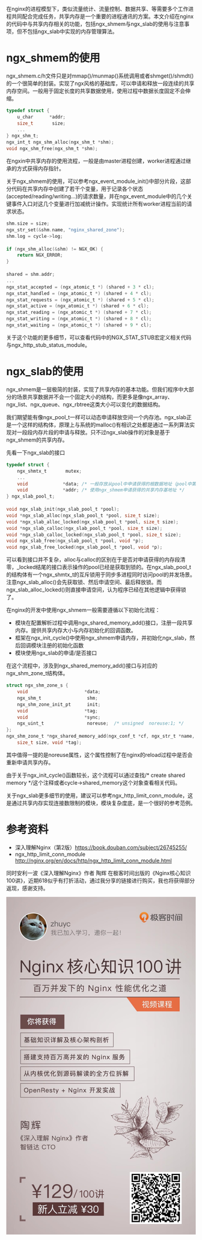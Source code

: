 在nginx的进程模型下，类似流量统计、流量控制、数据共享、等需要多个工作进程共同配合完成任务，共享内存是一个重要的进程通讯的方案。本文介绍在nginx的代码中与共享内存相关的功能，包括ngx_shmem与ngx_slab的使用与注意事项，但不包括ngx_slab中实现的内存管理算法。



# ngx_shmem的使用

ngx_shmem.c/h文件只是对mmap()/munmap()系统调用或者shmget()/shmdt()的一个很简单的封装。实现了ngx风格的基础库，可以申请和释放一段连续的共享内存空间。一般用于固定长度的共享数据使用，使用过程中数据长度固定不会伸缩。

``` C
typedef struct {
    u_char      *addr;
    size_t       size;
    ...
} ngx_shm_t;
ngx_int_t ngx_shm_alloc(ngx_shm_t *shm);
void ngx_shm_free(ngx_shm_t *shm);
```

在ngxin中共享内存的使用流程，一般是由master进程创建，worker进程通过继承的方式获得内存指针。

关于ngx_shmem的使用，可以参考ngx_event_module_init()中部分片段，这部分代码在共享内存中创建了若干个变量，用于记录各个状态(accepted/reading/writing...)的请求数量，并在ngx_event_module中的几个关键事件入口对这几个变量进行加减统计操作。实现统计所有worker进程当前的请求状态。

``` C
shm.size = size;
ngx_str_set(&shm.name, "nginx_shared_zone");
shm.log = cycle->log;

if (ngx_shm_alloc(&shm) != NGX_OK) {
    return NGX_ERROR;
}

shared = shm.addr;
...
ngx_stat_accepted = (ngx_atomic_t *) (shared + 3 * cl);
ngx_stat_handled = (ngx_atomic_t *) (shared + 4 * cl);
ngx_stat_requests = (ngx_atomic_t *) (shared + 5 * cl);
ngx_stat_active = (ngx_atomic_t *) (shared + 6 * cl);
ngx_stat_reading = (ngx_atomic_t *) (shared + 7 * cl);
ngx_stat_writing = (ngx_atomic_t *) (shared + 8 * cl);
ngx_stat_waiting = (ngx_atomic_t *) (shared + 9 * cl);
```

关于这个功能的更多细节，可以查看代码中的NGX_STAT_STUB宏定义相关代码与ngx_http_stub_status_module。



# ngx_slab的使用

ngx_shmem是一层极简的封装，实现了共享内存的基本功能。但我们程序中大部分的场景共享数据并不会一个固定大小的结构，而更多是像ngx_array、ngx_list、ngx_queue、ngx_rbtree这类大小可以变化的数据结构。

我们期望能有像ngx_pool_t一样可以动态申请释放空间一个内存池。ngx_slab正是一个这样的结构体，原理上与系统的malloc()有相识之处都是通过一系列算法实现对一段段内存片段的申请与释放。只不过ngx_slab操作的对象是基于ngx_shmem的共享内存。

先看一下ngx_slab的接口

``` C
typedef struct {
    ngx_shmtx_t       mutex;
    ...
    void             *data; /* 一般存放从pool中申请获得的根数据地址（pool中第一个申请的数据接口） */
    void             *addr; /* 使用ngx_shmem申请获得的共享内存基地址 */
} ngx_slab_pool_t;

void ngx_slab_init(ngx_slab_pool_t *pool);
void *ngx_slab_alloc(ngx_slab_pool_t *pool, size_t size);
void *ngx_slab_alloc_locked(ngx_slab_pool_t *pool, size_t size);
void *ngx_slab_calloc(ngx_slab_pool_t *pool, size_t size);
void *ngx_slab_calloc_locked(ngx_slab_pool_t *pool, size_t size);
void ngx_slab_free(ngx_slab_pool_t *pool, void *p);
void ngx_slab_free_locked(ngx_slab_pool_t *pool, void *p);
```

可以看到接口并不复杂，alloc与calloc的区别在于是否对申请获得的内存段清零，_locked结尾的接口表示操作的pool已经是获取到锁的。在ngx_slab_pool_t的结构体有一个ngx_shmtx_t的互斥锁用于同步多进程同时访问pool的并发场景。注意ngx_slab_alloc()会先获取锁、然后申请空间、最后释放锁。而ngx_slab_alloc_locked()则直接申请空间，认为程序已经在其他逻辑中获得锁了。

在nginx的开发中使用ngx_shmem一般需要遵循以下初始化流程：

- 模块在配置解析过程中调用ngx_shared_memory_add()接口，注册一段共享内存。提供共享内存大小与内存初始化的回调函数。
- 框架在ngx_init_cycle()中使用ngx_shmem申请内存，并初始化ngx_slab，然后回调模块注册的初始化函数
- 模块使用ngx_slab的申请/是否接口

在这个流程中，涉及到ngx_shared_memory_add()接口与对应的ngx_shm_zone_t结构体。

``` C
struct ngx_shm_zone_s {
    void                     *data;
    ngx_shm_t                 shm;
    ngx_shm_zone_init_pt      init;
    void                     *tag;
    void                     *sync;
    ngx_uint_t                noreuse;  /* unsigned  noreuse:1; */
};
ngx_shm_zone_t *ngx_shared_memory_add(ngx_conf_t *cf, ngx_str_t *name,
    size_t size, void *tag);
```

其中值得一提的是noreuse属性，这个属性控制了在nginx的reload过程中是否会重新申请共享内存。

由于关于ngx_init_cycle()函数较长，这个流程可以通过查找/* create shared memory */这个注释或者cycle->shared_memory这个对象查看相关代码。

关于ngx_slab更多细节的使用，建议可以参考ngx_http_limit_conn_module，这是通过共享内存实现连接数限制的模块，模块复杂度底，是一个很好的参考范例。



# 参考资料

- 深入理解Nginx（第2版）<https://book.douban.com/subject/26745255/>
- ngx_http_limit_conn_module <http://nginx.org/en/docs/http/ngx_http_limit_conn_module.html>



同时安利一波《深入理解Nginx》作者 陶辉 在极客时间出版的《Nginx核心知识100讲》，近期618似乎有打折活动，通过我分享的链接进行购买，我也将获得部分返现，感谢支持。

![1560607070847](assets/1560607070847.png)